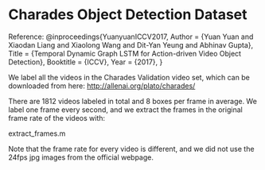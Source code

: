 # Charades Object Detection Dataset

Reference:
@inproceedings{YuanyuanICCV2017,
    Author = {Yuan Yuan and Xiaodan Liang and Xiaolong Wang and Dit-Yan Yeung and Abhinav Gupta},
    Title = {Temporal Dynamic Graph LSTM for Action-driven Video Object Detection},
    Booktitle = {ICCV},
    Year = {2017},
}

We label all the videos in the Charades Validation video set, which can be downloaded from here:
http://allenai.org/plato/charades/

There are 1812 videos labeled in total and 8 boxes per frame in average. 
We label one frame every second, and we extract the frames in the original frame rate of the videos with:

extract_frames.m

Note that the frame rate for every video is different, and we did not use the 24fps jpg images from the official webpage.







